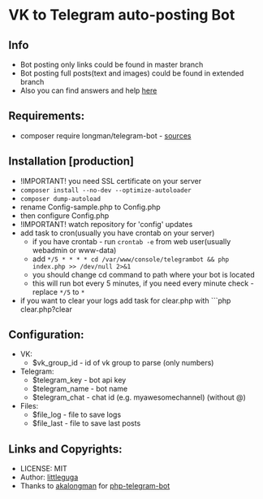 # VK to Telegram auto-posting Bot 

## Info

* Bot posting only links could be found in master branch
* Bot posting full posts(text and images) could be found in extended branch
* Also you can find answers and help [here](./faq.md)

## Requirements:

* composer require longman/telegram-bot - [sources](https://github.com/akalongman/php-telegram-bot)

## Installation [production]

* !IMPORTANT! you need SSL certificate on your server
* `composer install --no-dev --optimize-autoloader`
* `composer dump-autoload`
* rename Config-sample.php to Config.php
* then configure Config.php
* !IMPORTANT! watch repository for 'config' updates
* add task to cron(usually you have crontab on your server)
    * if you have crontab - run ```crontab -e``` from web user(usually webadmin or www-data)
    * add ```*/5 * * * * cd /var/www/console/telegrambot && php index.php >> /dev/null 2>&1```
    * you should change cd command to path where your bot is located
    * this will run bot every 5 minutes, if you need every minute check - replace ```*/5``` to ```*```
* if you want to clear your logs add task for clear.php with ```php clear.php?clear

## Configuration:

* VK:
    * $vk_group_id - id of vk group to parse (only numbers)
* Telegram:
    * $telegram_key - bot api key
    * $telegram_name - bot name
    * $telegram_chat - chat id (e.g. myawesomechannel) (without @)
* Files:
    * $file_log - file to save logs
    * $file_last - file to save last posts
    
## Links and Copyrights:

* LICENSE: MIT
* Author: [littleguga](https://github.com/littleguga)
* Thanks to [akalongman](https://github.com/akalongman) for [php-telegram-bot](https://github.com/akalongman/php-telegram-bot)